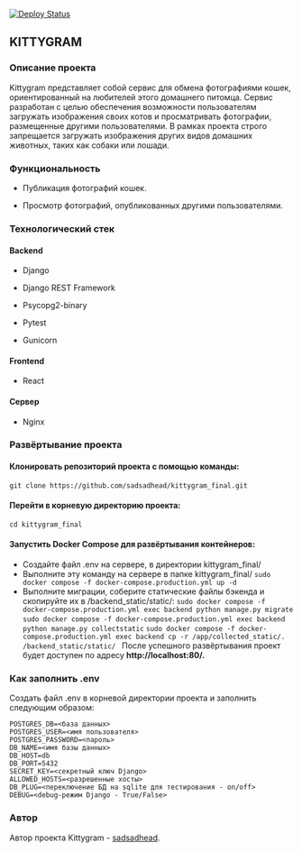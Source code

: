 [![Deploy Status](https://github.com/sadsadhead/kittygram_final/actions/workflows/main.yml/badge.svg)](https://github.com/sadsadhead/kittygram_final/actions/workflows/main.yml)

## KITTYGRAM

###   Описание проекта 

 Kittygram представляет собой сервис для обмена фотографиями кошек, ориентированный на любителей этого домашнего питомца. Сервис разработан с целью обеспечения возможности пользователям загружать изображения своих котов и просматривать фотографии, размещенные другими пользователями. В рамках проекта строго запрещается загружать изображения других видов домашних животных, таких как собаки или лошади.

 

###  Функциональность 

-   Публикация фотографий кошек. 

-  Просмотр фотографий, опубликованных другими пользователями. 

### Технологический стек 

####  Backend 

-  Django  

-  Django REST Framework 

-  Psycopg2-binary  

-  Pytest  

    

-  Gunicorn

    

#### Frontend 

-  React 

#### Сервер 

-  Nginx 

### Развёртывание проекта 

####  Клонировать репозиторий проекта с помощью команды: 
` git clone https://github.com/sadsadhead/kittygram_final.git `
#### Перейти в корневую директорию проекта: 
`cd kittygram_final `
#### Запустить Docker Compose для развёртывания контейнеров: 
- Создайте файл .env на сервере, в директории kittygram_final/
- Выполните эту команду на сервере в папке kittygram_final/
`sudo docker compose -f docker-compose.production.yml up -d`
- Выполните миграции, соберите статические файлы бэкенда и скопируйте их в /backend_static/static/:
`sudo docker compose -f docker-compose.production.yml exec backend python manage.py migrate`
`sudo docker compose -f docker-compose.production.yml exec backend python manage.py collectstatic`
`sudo docker compose -f docker-compose.production.yml exec backend cp -r /app/collected_static/. /backend_static/static/ `
После успешного развёртывания проект будет доступен по адресу **http://localhost:80/.** 

### Как заполнить .env 

 Создать файл .env в корневой директории проекта и заполнить следующим образом: 

  

```
POSTGRES_DB=<база данных>
POSTGRES_USER=<имя пользователя>
POSTGRES_PASSWORD=<пароль>
DB_NAME=<имя базы данных>
DB_HOST=db
DB_PORT=5432
SECRET_KEY=<секретный ключ Django>
ALLOWED_HOSTS=<разрешенные хосты>
DB_PLUG=<переключение БД на sqlite для тестирования - on/off>
DEBUG=<debug-режим Django - True/False>
```

### Автор 

 Автор проекта Kittygram - [sadsadhead](https://github.com/Sadsadhead).
